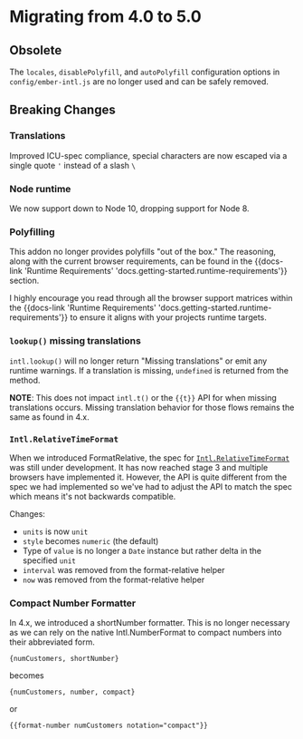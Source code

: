 # Migrating from 4.0 to 5.0

## **Obsolete**

The `locales`, `disablePolyfill`, and `autoPolyfill` configuration options in `config/ember-intl.js` are no longer used and can be safely removed.

## **Breaking Changes**

### **Translations**	

Improved ICU-spec compliance, special characters are now escaped via a single quote `'` instead of a slash `\`

### **Node runtime**

We now support down to Node 10, dropping support for Node 8.

### **Polyfilling**

This addon no longer provides polyfills "out of the box."  The reasoning, along with the current browser requirements, can be found in the {{docs-link 'Runtime Requirements' 'docs.getting-started.runtime-requirements'}} section.

I highly encourage you read through all the browser support matrices within the {{docs-link 'Runtime Requirements' 'docs.getting-started.runtime-requirements'}} to ensure it aligns with your projects runtime targets.

### `lookup()` missing translations

`intl.lookup()` will no longer return "Missing translations" or emit any runtime warnings.  If a translation is missing, `undefined` is returned from the method.

**NOTE**: This does not impact `intl.t()` or the `{{t}}` API for when missing translations occurs.  Missing translation behavior for those flows remains the same as found in 4.x.

### **`Intl.RelativeTimeFormat`**

When we introduced FormatRelative, the spec for [`Intl.RelativeTimeFormat`](https://developer.mozilla.org/en-US/docs/Web/JavaScript/Reference/Global_Objects/RelativeTimeFormat) was still under development. It has now reached stage 3 and multiple browsers have implemented it. However, the API is quite different from the spec we had implemented so we've had to adjust the API to match the spec which means it's not backwards compatible.

Changes:

* `units` is now `unit`
* `style` becomes `numeric` (the default)
* Type of `value` is no longer a `Date` instance but rather delta in the specified `unit`
* `interval` was removed from the format-relative helper
* `now` was removed from the format-relative helper

### **Compact Number Formatter**

In 4.x, we introduced a shortNumber formatter.  This is no longer necessary as we can rely on the native Intl.NumberFormat to compact numbers into their abbreviated form.

`{numCustomers, shortNumber}`

becomes

`{numCustomers, number, compact}`

or

`{{format-number numCustomers notation="compact"}}`

